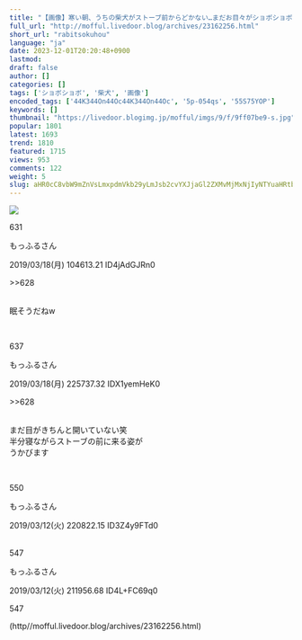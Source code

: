 ```yaml
---
title: "【画像】寒い朝、うちの柴犬がストーブ前からどかない…まだお目々がショボショボwww "
full_url: "http://mofful.livedoor.blog/archives/23162256.html"
short_url: "rabitsokuhou"
language: "ja"
date: 2023-12-01T20:20:48+0900
lastmod: 
draft: false
author: []
categories: []
tags: ['ショボショボ', '柴犬', '画像']
encoded_tags: ['44K344On44Oc44K344On44Oc', '5p-054qs', '55S75YOP']
keywords: []
thumbnail: "https://livedoor.blogimg.jp/mofful/imgs/9/f/9ff07be9-s.jpg"
popular: 1801
latest: 1693
trend: 1810
featured: 1715
views: 953
comments: 122
weight: 5
slug: aHR0cC8vbW9mZnVsLmxpdmVkb29yLmJsb2cvYXJjaGl2ZXMvMjMxNjIyNTYuaHRtbA==
---
```


![](https://livedoor.blogimg.jp/mofful/imgs/9/f/9ff07be9-s.jpg)

<div><p class='t_h t_i'>631 <p>もっふるさん</p> <p>2019/03/18(月) 104613.21 ID4jAdGJRn0</p></p><p class='t_b t_i'><p class='anchor'>>>628</p> <br>眠そうだねw </p><br><p class='t_h t_i'>637 <p>もっふるさん</p> <p>2019/03/18(月) 225737.32 IDX1yemHeK0</p></p><p class='t_b t_i'><p class='anchor'>>>628</p> <br>まだ目がきちんと開いていない笑 <br>半分寝ながらストーブの前に来る姿が<br>うかびます </p><br><p class='t_h'>550 <p>もっふるさん</p> <p>2019/03/12(火) 220822.15 ID3Z4y9FTd0</p></p><br>547 <p>もっふるさん</p> <p> 2019/03/12(火) 211956.68 ID4L+FC69q0</p><p>547</p></div>

(http//mofful.livedoor.blog/archives/23162256.html)
